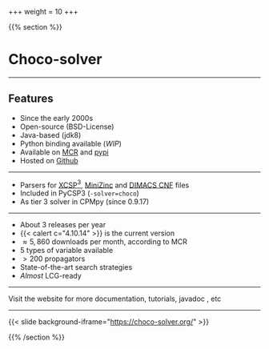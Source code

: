 +++
weight = 10
+++

{{% section %}}

# Choco-solver

---

## Features

- Since the early 2000s
- Open-source (BSD-License)
- Java-based (jdk8)
- Python binding available (_WIP_)
- Available on [MCR](https://mvnrepository.com/artifact/org.choco-solver/choco-solver) and [pypi](https://pypi.org/project/pychoco/)
- Hosted on [Github](https://github.com/chocoteam/choco-solver)


---

- Parsers for [XCSP$^3$](https://xcsp.org/), [MiniZinc](https://www.minizinc.org/index.html) and [DIMACS CNF](https://jix.github.io/varisat/manual/0.2.0/formats/dimacs.html) files
- Included in PyCSP3 (`-solver=choco`)
- As tier 3 solver in CPMpy (since 0.9.17)

---

- About 3 releases per year
- {{< calert c="4.10.14" >}} is the current version
- $\approx5,860$ downloads per month, according to MCR
- 5 types of variable available
- $> 200$  propagators
- State-of-the-art search strategies
- _Almost_ LCG-ready

---

Visit the website for more documentation, tutorials, javadoc , etc

---

{{< slide background-iframe="https://choco-solver.org/" >}}


{{% /section %}}
